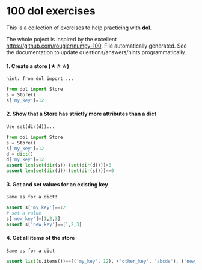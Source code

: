 


# 100 dol exercises

This is a collection of exercises to help practicing with **dol**.


The whole poject is inspired 
by the excellent  <https://github.com/rougier/numpy-100>.
File automatically generated. See the documentation to update questions/answers/hints programmatically.

#### 1. Create a store (★☆☆)
`hint: from dol import ...`

```python
from dol import Store
s = Store()
s['my_key']=12
```
#### 2. Show that a Store has strictly more attributes than a dict
`Use set(dir(d))...`

```python
from dol import Store
s = Store()
s['my_key']=12
d = dict()
d['my_key']=12
assert len(set(dir(s))-(set(dir(d))))>0
assert len(set(dir(d))-(set(dir(s))))==0
```
#### 3. Get and set values for an existing key
`Same as for a dict!`

```python
assert s['my_key']==12
# set a value
s['new_key']=[1,2,3]
assert s['new_key']==[1,2,3]
```
#### 4. Get all items of the store
`Same as for a dict`

```python
assert list(s.items())==[('my_key', 12), ('other_key', 'abcde'), ('new_key', [1, 2, 3])]
```